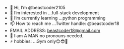 - 👋 Hi, I’m @beastcoder2105
- 👀 I’m interested in ...full-stack development
- 🌱 I’m currently learning ...python programming 
- 📫 How to reach me ...Twitter handle: @beastcoder18
- EMAIL ADDRESS: beastcoder18@gmail.com
- 💪 I am A MAN no pronouns needed.
- ⚡ hobbies: ...Gym only😊😎💪

<!---
beastcoder2105/beastcoder2105 is a ✨ special ✨ repository because its `README.md` (this file) appears on your GitHub profile.
You can click the Preview link to take a look at your changes.
--->
